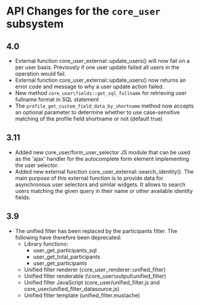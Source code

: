 # API Changes for the `core_user` subsystem

## 4.0

- External function core_user_external::update_users() will now fail on a per user basis. Previously if one user
  update failed all users in the operation would fail.
- External function core_user_external::update_users() now returns an error code and message to why a user update
  action failed.
- New method `core_user\fields::get_sql_fullname` for retrieving user fullname format in SQL statement
- The `profile_get_custom_field_data_by_shortname` method now accepts an optional parameter to determine whether
  to use case-sensitive matching of the profile field shortname or not (default true)

## 3.11

- Added new core_user/form_user_selector JS module that can be used as the 'ajax' handler for the autocomplete form
  element implementing the user selector.
- Added new external function core_user_external::search_identity(). The main purpose of this external function is to
  provide data for asynchronous user selectors and similar widgets. It allows to search users matching the given query
  in their name or other available identity fields.

## 3.9

- The unified filter has been replaced by the participants filter. The following have therefore been deprecated:
  - Library functions:
    - user_get_participants_sql
    - user_get_total_participants
    - user_get_participants
  - Unified filter renderer (core_user_renderer::unified_filter)
  - Unified filter renderable (\core_user\output\unified_filter)
  - Unified filter JavaScript (core_user/unified_filter.js and core_user/unified_filter_datasource.js)
  - Unified filter template (unified_filter.mustache)
